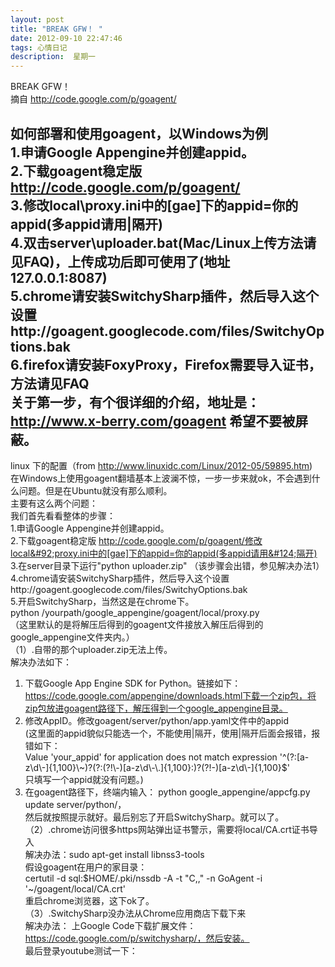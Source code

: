 ```yaml
---
layout: post
title: "BREAK GFW！ "
date: 2012-09-10 22:47:46
tags: 心情日记
description:  星期一
---
```

BREAK GFW！   
	摘自 http://code.google.com/p/goagent/  
  
  
如何部署和使用goagent，以Windows为例  
1.申请Google Appengine并创建appid。  
2.下载goagent稳定版 http://code.google.com/p/goagent/  
3.修改local&#92;proxy.ini中的[gae]下的appid=你的appid(多appid请用&#124;隔开)  
4.双击server&#92;uploader.bat(Mac/Linux上传方法请见FAQ)，上传成功后即可使用了(地址127.0.0.1:8087)  
5.chrome请安装SwitchySharp插件，然后导入这个设置http://goagent.googlecode.com/files/SwitchyOptions.bak  
6.firefox请安装FoxyProxy，Firefox需要导入证书，方法请见FAQ  
关于第一步，有个很详细的介绍，地址是：http://www.x-berry.com/goagent  希望不要被屏蔽。  
---------------------------------------------  
linux 下的配置（from http://www.linuxidc.com/Linux/2012-05/59895.htm)  
在Windows上使用goagent翻墙基本上波澜不惊，一步一步来就ok，不会遇到什么问题。但是在Ubuntu就没有那么顺利。  
主要有这么两个问题：     
我们首先看看整体的步骤：  
1.申请Google Appengine并创建appid。  
2.下载goagent稳定版 http://code.google.com/p/goagent/修改local&#92;proxy.ini中的[gae]下的appid=你的appid(多appid请用&#124;隔开)  
3.在server目录下运行"python uploader.zip"  （该步骤会出错，参见解决办法1）  
4.chrome请安装SwitchySharp插件，然后导入这个设置http://goagent.googlecode.com/files/SwitchyOptions.bak  
5.开启SwitchySharp，当然这是在chrome下。  
python  /yourpath/google_appengine/goagent/local/proxy.py   
（这里默认的是将解压后得到的goagent文件接放入解压后得到的google_appengine文件夹内。）  
（1）.自带的那个uploader.zip无法上传。    
 解决办法如下：  
1. 下载Google App Engine SDK for Python。链接如下：https://code.google.com/appengine/downloads.html下载一个zip包，将zip包放进goagent路径下，解压得到一个google_appengine目录。  
2. 修改AppID。修改goagent/server/python/app.yaml文件中的appid   
 (这里面的appid貌似只能选一个，不能使用&#124;隔开，使用&#124;隔开后面会报错，报错如下：  
Value 'your_appid' for application does not match expression '^(?:[a-z&#92;d&#92;-]{1,100}&#92;~)?(?:(?!&#92;-)[a-z&#92;d&#92;-&#92;.]{1,100}:)?(?!-)[a-z&#92;d&#92;-]{1,100}$'   
只填写一个appid就没有问题。)  
3. 在goagent路径下，终端内输入：   python google_appengine/appcfg.py update server/python/，  
然后就按照提示就好。最后别忘了开启SwitchySharp。就可以了。  
（2）.chrome访问很多https网站弹出证书警示，需要将local/CA.crt证书导入    
 解决办法：sudo apt-get install libnss3-tools  
假设goagent在用户的家目录：  
certutil -d sql:$HOME/.pki/nssdb -A -t "C,," -n GoAgent -i '~/goagent/local/CA.crt'  
重启chrome浏览器，这下ok了。  
（3）.SwitchySharp没办法从Chrome应用商店下载下来     
解决办法：   上Google Code下载扩展文件：https://code.google.com/p/switchysharp/，然后安装。  
最后登录youtube测试一下：  
  
